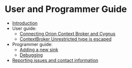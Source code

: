 # User and Programmer Guide

* [Introduction](./introduction.md)
* User guide:
    * [Connecting Orion Context Broker and Cygnus](./connecting_orion.md)
    * [ContextBroker Unrestricted type is escaped](./unrestricted_type.md)
* Programmer guide:
    * [Adding a new sink](./adding_new_sink.md)
    * [Debugging](./debugging.md)
* [Reporting issues and contact information](./issues_and_contact.md)
